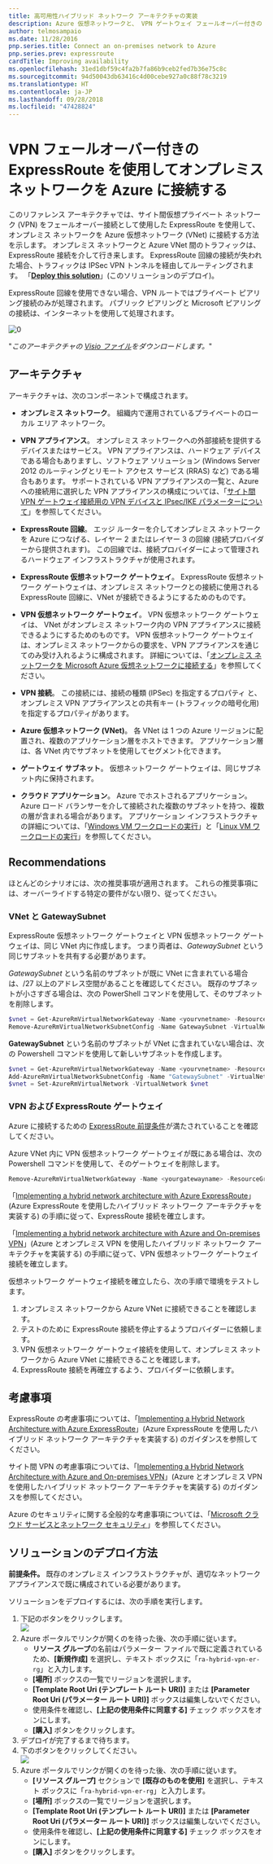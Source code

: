 ```yaml
---
title: 高可用性ハイブリッド ネットワーク アーキテクチャの実装
description: Azure 仮想ネットワークと、 VPN ゲートウェイ フェールオーバー付きの ExpressRoute で接続されたオンプレミス ネットワークをカバーする、セキュアなサイト間ネットワーク アーキテクチャの実装方法。
author: telmosampaio
ms.date: 11/28/2016
pnp.series.title: Connect an on-premises network to Azure
pnp.series.prev: expressroute
cardTitle: Improving availability
ms.openlocfilehash: 31ed1dbf59c4fa2b7fa86b9ceb2fed7b36e75c8c
ms.sourcegitcommit: 94d50043db63416c4d00cebe927a0c88f78c3219
ms.translationtype: HT
ms.contentlocale: ja-JP
ms.lasthandoff: 09/28/2018
ms.locfileid: "47428824"
---
```

# <a name="connect-an-on-premises-network-to-azure-using-expressroute-with-vpn-failover"></a>VPN フェールオーバー付きの ExpressRoute を使用してオンプレミス ネットワークを Azure に接続する

このリファレンス アーキテクチャでは、サイト間仮想プライベート ネットワーク (VPN) をフェールオーバー接続として使用した ExpressRoute を使用して、オンプレミス ネットワークを Azure 仮想ネットワーク (VNet) に接続する方法を示します。 オンプレミス ネットワークと Azure VNet 間のトラフィックは、ExpressRoute 接続を介して行き来します。 ExpressRoute 回線の接続が失われた場合、トラフィックは IPSec VPN トンネルを経由してルーティングされます。 「[**Deploy this solution**](#deploy-the-solution)」(このソリューションのデプロイ)。

ExpressRoute 回線を使用できない場合、VPN ルートではプライベート ピアリング接続のみが処理されます。 パブリック ピアリングと Microsoft ピアリングの接続は、インターネットを使用して処理されます。 

![[0]][0]

"*このアーキテクチャの [Visio ファイル][visio-download]をダウンロードします。*"

## <a name="architecture"></a>アーキテクチャ 

アーキテクチャは、次のコンポーネントで構成されます。

* **オンプレミス ネットワーク**。 組織内で運用されているプライベートのローカル エリア ネットワーク。

* **VPN アプライアンス**。 オンプレミス ネットワークへの外部接続を提供するデバイスまたはサービス。 VPN アプライアンスは、ハードウェア デバイスである場合もありますし、ソフトウェア ソリューション (Windows Server 2012 のルーティングとリモート アクセス サービス (RRAS) など) である場合もあります。 サポートされている VPN アプライアンスの一覧と、Azure への接続用に選択した VPN アプライアンスの構成については、「[サイト間 VPN ゲートウェイ接続用の VPN デバイスと IPsec/IKE パラメーターについて][vpn-appliance]」を参照してください。

* **ExpressRoute 回線**。 エッジ ルーターを介してオンプレミス ネットワークを Azure につなげる、レイヤー 2 またはレイヤー 3 の回線 (接続プロバイダーから提供されます)。 この回線では、接続プロバイダーによって管理されるハードウェア インフラストラクチャが使用されます。

* **ExpressRoute 仮想ネットワーク ゲートウェイ**。 ExpressRoute 仮想ネットワーク ゲートウェイは、オンプレミス ネットワークとの接続に使用される ExpressRoute 回線に、VNet が接続できるようにするためのものです。

* **VPN 仮想ネットワーク ゲートウェイ**。 VPN 仮想ネットワーク ゲートウェイは、 VNet がオンプレミス ネットワーク内の VPN アプライアンスに接続できるようにするためのものです。 VPN 仮想ネットワーク ゲートウェイは、オンプレミス ネットワークからの要求を、VPN アプライアンスを通じてのみ受け入れるように構成されます。 詳細については、「[オンプレミス ネットワークを Microsoft Azure 仮想ネットワークに接続する][connect-to-an-Azure-vnet]」を参照してください。

* **VPN 接続**。 この接続には、接続の種類 (IPSec) を指定するプロパティ と、オンプレミス VPN アプライアンスとの共有キー (トラフィックの暗号化用) を指定するプロパティがあります。

* **Azure 仮想ネットワーク (VNet)**。 各 VNet は 1 つの Azure リージョンに配置され、複数のアプリケーション層をホストできます。 アプリケーション層は、各 VNet 内でサブネットを使用してセグメント化できます。

* **ゲートウェイ サブネット**。 仮想ネットワーク ゲートウェイは、同じサブネット内に保持されます。

* **クラウド アプリケーション**。 Azure でホストされるアプリケーション。 Azure ロード バランサーを介して接続された複数のサブネットを持つ、複数の層が含まれる場合があります。 アプリケーション インフラストラクチャの詳細については、「[Windows VM ワークロードの実行][windows-vm-ra]」と「[Linux VM ワークロードの実行][linux-vm-ra]」を参照してください。

## <a name="recommendations"></a>Recommendations

ほとんどのシナリオには、次の推奨事項が適用されます。 これらの推奨事項には、オーバーライドする特定の要件がない限り、従ってください。

### <a name="vnet-and-gatewaysubnet"></a>VNet と GatewaySubnet

ExpressRoute 仮想ネットワーク ゲートウェイと VPN 仮想ネットワーク ゲートウェイは、同じ VNet 内に作成します。 つまり両者は、*GatewaySubnet* という同じサブネットを共有する必要があります。

*GatewaySubnet* という名前のサブネットが既に VNet に含まれている場合は、/27 以上のアドレス空間があることを確認してください。 既存のサブネットが小さすぎる場合は、次の PowerShell コマンドを使用して、そのサブネットを削除します。 

```powershell
$vnet = Get-AzureRmVirtualNetworkGateway -Name <yourvnetname> -ResourceGroupName <yourresourcegroup>
Remove-AzureRmVirtualNetworkSubnetConfig -Name GatewaySubnet -VirtualNetwork $vnet
```

**GatewaySubnet** という名前のサブネットが VNet に含まれていない場合は、次の Powershell コマンドを使用して新しいサブネットを作成します。

```powershell
$vnet = Get-AzureRmVirtualNetworkGateway -Name <yourvnetname> -ResourceGroupName <yourresourcegroup>
Add-AzureRmVirtualNetworkSubnetConfig -Name "GatewaySubnet" -VirtualNetwork $vnet -AddressPrefix "10.200.255.224/27"
$vnet = Set-AzureRmVirtualNetwork -VirtualNetwork $vnet
```

### <a name="vpn-and-expressroute-gateways"></a>VPN および ExpressRoute ゲートウェイ

Azure に接続するための [ExpressRoute 前提条件][expressroute-prereq]が満たされていることを確認してください。

Azure VNet 内に VPN 仮想ネットワーク ゲートウェイが既にある場合は、次の Powershell コマンドを使用して、そのゲートウェイを削除します。

```powershell
Remove-AzureRmVirtualNetworkGateway -Name <yourgatewayname> -ResourceGroupName <yourresourcegroup>
```

「[Implementing a hybrid network architecture with Azure ExpressRoute][implementing-expressroute]」(Azure ExpressRoute を使用したハイブリッド ネットワーク アーキテクチャを実装する) の手順に従って、ExpressRoute 接続を確立します。

「[Implementing a hybrid network architecture with Azure and On-premises VPN][implementing-vpn]」(Azure とオンプレミス VPN を使用したハイブリッド ネットワーク アーキテクチャを実装する) の手順に従って、VPN 仮想ネットワーク ゲートウェイ接続を確立します。

仮想ネットワーク ゲートウェイ接続を確立したら、次の手順で環境をテストします。

1. オンプレミス ネットワークから Azure VNet に接続できることを確認します。
2. テストのために ExpressRoute 接続を停止するようプロバイダーに依頼します。
3. VPN 仮想ネットワーク ゲートウェイ接続を使用して、オンプレミス ネットワークから Azure VNet に接続できることを確認します。
4. ExpressRoute 接続を再確立するよう、プロバイダーに依頼します。

## <a name="considerations"></a>考慮事項

ExpressRoute の考慮事項については、「[Implementing a Hybrid Network Architecture with Azure ExpressRoute][guidance-expressroute]」(Azure ExpressRoute を使用したハイブリッド ネットワーク アーキテクチャを実装する) のガイダンスを参照してください。

サイト間 VPN の考慮事項については、「[Implementing a Hybrid Network Architecture with Azure and On-premises VPN][guidance-vpn]」(Azure とオンプレミス VPN を使用したハイブリッド ネットワーク アーキテクチャを実装する) のガイダンスを参照してください。

Azure のセキュリティに関する全般的な考慮事項については、「[Microsoft クラウド サービスとネットワーク セキュリティ][best-practices-security]」を参照してください。

## <a name="deploy-the-solution"></a>ソリューションのデプロイ方法

**前提条件。** 既存のオンプレミス インフラストラクチャが、適切なネットワーク アプライアンスで既に構成されている必要があります。

ソリューションをデプロイするには、次の手順を実行します。

1. 下記のボタンをクリックします。<br><a href="https://portal.azure.com/#create/Microsoft.Template/uri/https%3A%2F%2Fraw.githubusercontent.com%2Fmspnp%2Freference-architectures%2Fmaster%2Fhybrid-networking%2Fexpressroute-vpn-failover%2Fazuredeploy.json" target="_blank"><img src="https://azuredeploy.net/deploybutton.png"/></a>
2. Azure ポータルでリンクが開くのを待った後、次の手順に従います。   
   * **リソース グループ**の名前はパラメーター ファイルで既に定義されているため、**[新規作成]** を選択し、テキスト ボックスに「`ra-hybrid-vpn-er-rg`」と入力します。
   * **[場所]** ボックスの一覧でリージョンを選択します。
   * **[Template Root Uri (テンプレート ルート URI)]** または **[Parameter Root Uri (パラメーター ルート URI)]** ボックスは編集しないでください。
   * 使用条件を確認し、**[上記の使用条件に同意する]** チェック ボックスをオンにします。
   * **[購入]** ボタンをクリックします。
3. デプロイが完了するまで待ちます。
4. 下のボタンをクリックしてください。<br><a href="https://portal.azure.com/#create/Microsoft.Template/uri/https%3A%2F%2Fraw.githubusercontent.com%2Fmspnp%2Freference-architectures%2Fmaster%2Fhybrid-networking%2Fexpressroute-vpn-failover%2Fazuredeploy-expressRouteCircuit.json" target="_blank"><img src="https://azuredeploy.net/deploybutton.png"/></a>
5. Azure ポータルでリンクが開くのを待った後、次の手順に従います。
   * **[リソース グループ]** セクションで **[既存のものを使用]** を選択し、テキスト ボックスに「`ra-hybrid-vpn-er-rg`」と入力します。
   * **[場所]** ボックスの一覧でリージョンを選択します。
   * **[Template Root Uri (テンプレート ルート URI)]** または **[Parameter Root Uri (パラメーター ルート URI)]** ボックスは編集しないでください。
   * 使用条件を確認し、**[上記の使用条件に同意する]** チェック ボックスをオンにします。
   * **[購入]** ボタンをクリックします。

<!-- links -->

[windows-vm-ra]: ../virtual-machines-windows/index.md
[linux-vm-ra]: ../virtual-machines-linux/index.md


[resource-manager-overview]: /azure/azure-resource-manager/resource-group-overview
[vpn-appliance]: /azure/vpn-gateway/vpn-gateway-about-vpn-devices
[azure-vpn-gateway]: /azure/vpn-gateway/vpn-gateway-about-vpngateways
[connect-to-an-Azure-vnet]: https://technet.microsoft.com/library/dn786406.aspx
[expressroute-prereq]: /azure/expressroute/expressroute-prerequisites
[implementing-expressroute]: ./expressroute.md
[implementing-vpn]: ./vpn.md
[guidance-expressroute]: ./expressroute.md
[guidance-vpn]: ./vpn.md
[best-practices-security]: /azure/best-practices-network-security
[visio-download]: https://archcenter.blob.core.windows.net/cdn/hybrid-network-architectures.vsdx
[0]: ./images/expressroute-vpn-failover.png "ExpressRoute および VPN ゲートウェイを使用した高可用性ハイブリッド ネットワーク アーキテクチャ"
